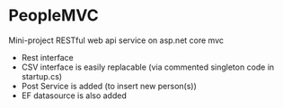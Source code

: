 # PeopleMVC
Mini-project RESTful web api service on asp.net core mvc
- Rest interface
- CSV interface is easily replacable (via commented singleton code in startup.cs)
- Post Service is added (to insert new person(s))
- EF datasource is also added 

